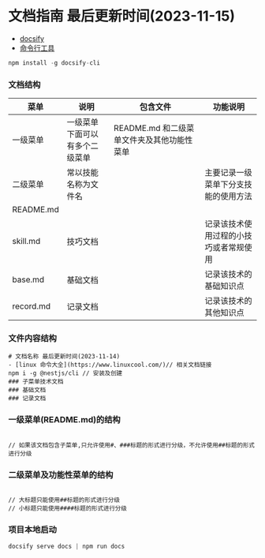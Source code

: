<!--
 * @Description: 指南
 * @Author: panrui
 * @Date: 2021-05-20 16:42:32
 * @LastEditTime: 2023-11-14 10:49:02
 * @LastEditors: panrui
 * 不忘初心,不负梦想
-->

# 文档指南 最后更新时间(2023-11-15)

- [docsify](https://docsify.js.org/#/?id=docsify)
- [命令行工具](https://github.com/docsifyjs/docsify-cli)

```js
npm install -g docsify-cli
```

### 文档结构

| 菜单      | 说明                           | 包含文件                                   | 功能说明                               |
| --------- | ------------------------------ | ------------------------------------------ | -------------------------------------- |
| 一级菜单  | 一级菜单下面可以有多个二级菜单 | README.md 和二级菜单文件夹及其他功能性菜单 |                                        |
| 二级菜单  | 常以技能名称为文件名           |                                            | 主要记录一级菜单下分支技能的使用方法   |
| README.md |                                |                                            |                                        |
| skill.md  | 技巧文档                       |                                            | 记录该技术使用过程的小技巧或者常规使用 |
| base.md   | 基础文档                       |                                            | 记录该技术的基础知识点                 |
| record.md | 记录文档                       |                                            | 记录该技术的其他知识点                 |

### 文件内容结构

```
# 文档名称 最后更新时间(2023-11-14)
- [linux 命令大全](https://www.linuxcool.com/)// 相关文档链接
npm i -g @nestjs/cli // 安装及创建
### 子菜单技术文档
### 基础文档
### 记录文档

```

### 一级菜单(README.md)的结构

```

// 如果该文档包含子菜单,只允许使用#、###标题的形式进行分级，不允许使用##标题的形式进行分级

```

### 二级菜单及功能性菜单的结构

```

// 大标题只能使用##标题的形式进行分级
// 小标题只能使用####标题的形式进行分级

```

### 项目本地启动

```js
docsify serve docs | npm run docs
```
